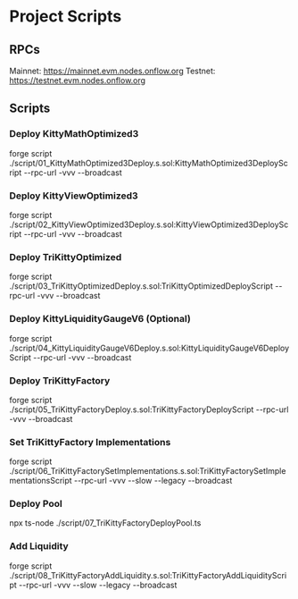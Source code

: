 # Project Scripts

## RPCs

Mainnet: https://mainnet.evm.nodes.onflow.org
Testnet: https://testnet.evm.nodes.onflow.org

## Scripts

### Deploy KittyMathOptimized3

forge script ./script/01_KittyMathOptimized3Deploy.s.sol:KittyMathOptimized3DeployScript --rpc-url <rpc-url> -vvv --broadcast

### Deploy KittyViewOptimized3

forge script ./script/02_KittyViewOptimized3Deploy.s.sol:KittyViewOptimized3DeployScript --rpc-url <rpc-url> -vvv --broadcast

### Deploy TriKittyOptimized

forge script ./script/03_TriKittyOptimizedDeploy.s.sol:TriKittyOptimizedDeployScript --rpc-url <rpc-url> -vvv --broadcast

### Deploy KittyLiquidityGaugeV6 (Optional)

forge script ./script/04_KittyLiquidityGaugeV6Deploy.s.sol:KittyLiquidityGaugeV6DeployScript --rpc-url <rpc-url> -vvv --broadcast

### Deploy TriKittyFactory

forge script ./script/05_TriKittyFactoryDeploy.s.sol:TriKittyFactoryDeployScript --rpc-url <rpc-url> -vvv --broadcast

### Set TriKittyFactory Implementations

forge script ./script/06_TriKittyFactorySetImplementations.s.sol:TriKittyFactorySetImplementationsScript --rpc-url <rpc-url> -vvv --slow --legacy --broadcast

### Deploy Pool

npx ts-node ./script/07_TriKittyFactoryDeployPool.ts

### Add Liquidity

forge script ./script/08_TriKittyFactoryAddLiquidity.s.sol:TriKittyFactoryAddLiquidityScript --rpc-url <rpc-url> -vvv --slow --legacy --broadcast

